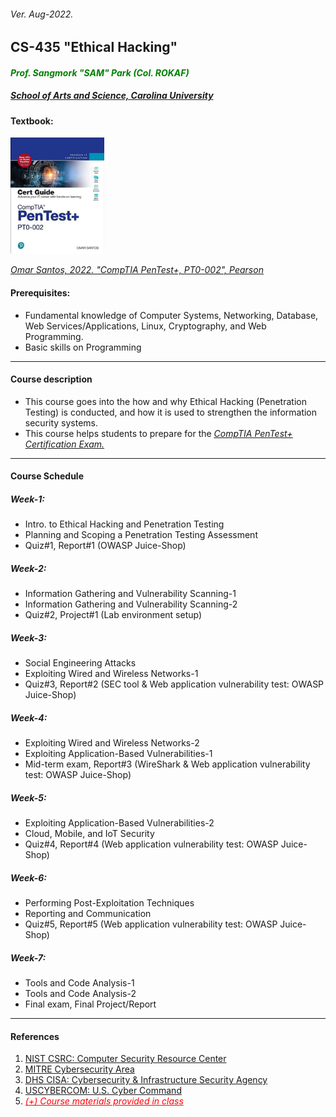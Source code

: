 <h6>Ver. Aug-2022.</h6>
<h2> CS-435 "Ethical Hacking" </h2>
<h4 style="color:green"><i> Prof. Sangmork "SAM" Park (Col. ROKAF)</i></h4>
<h5><u><i>School of Arts and Science, Carolina University</i></u></h5>

<h4>Textbook:</h4> 
<img src = "../Images/CS435TextBook.jpg" alt = "CS435TextBook" width="150"/>

<em><u>[Omar Santos, 2022. "CompTIA PenTest+, PT0-002", Pearson](https://www.pearson.com/en-us/subject-catalog/p/comptia-pentest-pt0-002-cert-guide/P200000000589/9780137921065)</u></em>

<h4>Prerequisites:</h4>

-   Fundamental knowledge of Computer Systems, Networking, Database, Web Services/Applications, Linux, Cryptography, and Web Programming.
-   Basic skills on Programming

---

<h4>Course description</h4>

-   This course goes into the how and why Ethical Hacking (Penetration Testing) is conducted, and how it is used to strengthen the information security systems.
-   This course helps students to prepare for the <em><u>[CompTIA PenTest+ Certification Exam.](https://www.comptia.org/certifications/pentest)</u></em>

---

<h4>Course Schedule</h4>

<h5>Week-1: </h5>

-   Intro. to Ethical Hacking and Penetration Testing
-   Planning and Scoping a Penetration Testing Assessment
-   Quiz#1, Report#1 (OWASP Juice-Shop)

<h5>Week-2: </h5>

-   Information Gathering and Vulnerability Scanning-1
-   Information Gathering and Vulnerability Scanning-2
-   Quiz#2, Project#1 (Lab environment setup)

<h5>Week-3: </h5>

-   Social Engineering Attacks
-   Exploiting Wired and Wireless Networks-1
-   Quiz#3, Report#2 (SEC tool & Web application vulnerability test: OWASP Juice-Shop)

<h5>Week-4: </h5>

-   Exploiting Wired and Wireless Networks-2
-   Exploiting Application-Based Vulnerabilities-1
-   Mid-term exam, Report#3 (WireShark & Web application vulnerability test: OWASP Juice-Shop)

<h5>Week-5: </h5>

-   Exploiting Application-Based Vulnerabilities-2
-   Cloud, Mobile, and IoT Security
-   Quiz#4, Report#4 (Web application vulnerability test: OWASP Juice-Shop)

<h5>Week-6: </h5>

-   Performing Post-Exploitation Techniques
-   Reporting and Communication
-   Quiz#5, Report#5 (Web application vulnerability test: OWASP Juice-Shop)

<h5>Week-7: </h5>

-   Tools and Code Analysis-1
-   Tools and Code Analysis-2
-   Final exam, Final Project/Report

---

<h4>References</h4>

1. [NIST CSRC: Computer Security Resource Center](https://csrc.nist.gov/)
2. [MITRE Cybersecurity Area](https://www.mitre.org/focus-areas/cybersecurity)
3. [DHS CISA: Cybersecurity & Infrastructure Security Agency](https://www.cisa.gov/)
4. [USCYBERCOM: U.S. Cyber Command](https://www.cybercom.mil/)
5. <em style="color:red"><u> (+) Course materials provided in class </u></em>
